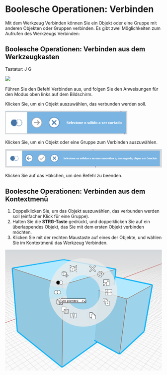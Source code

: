 # Boolesche Operationen: Verbinden

Mit dem Werkzeug Verbinden können Sie ein Objekt oder eine Gruppe mit anderen Objekten oder Gruppen verbinden. Es gibt zwei Möglichkeiten zum Aufrufen des Werkzeugs Verbinden:

## Boolesche Operationen: Verbinden aus dem Werkzeugkasten

Tastatur: J G

![](../.gitbook/assets/boolean\_join.png)

Führen Sie den Befehl Verbinden aus, und folgen Sie den Anweisungen für den Modus oben links auf dem Bildschirm.

Klicken Sie, um ein Objekt auszuwählen, das verbunden werden soll.

![](<../.gitbook/assets/cut_mode01 (1).png>)

Klicken Sie, um ein Objekt oder eine Gruppe zum Verbinden auszuwählen.

![](<../.gitbook/assets/cut_mode02 (1).png>)

Klicken Sie auf das Häkchen, um den Befehl zu beenden.

## Boolesche Operationen: Verbinden aus dem Kontextmenü

1. Doppelklicken Sie, um das Objekt auszuwählen, das verbunden werden soll (einfacher Klick für eine Gruppe).
2. Halten Sie die **STRG-Taste** gedrückt, und doppelklicken Sie auf ein überlappendes Objekt, das Sie mit dem ersten Objekt verbinden möchten.
3. Klicken Sie mit der rechten Maustaste auf eines der Objekte, und wählen Sie im Kontextmenü das Werkzeug Verbinden.

![](<../.gitbook/assets/join tool.png>)
